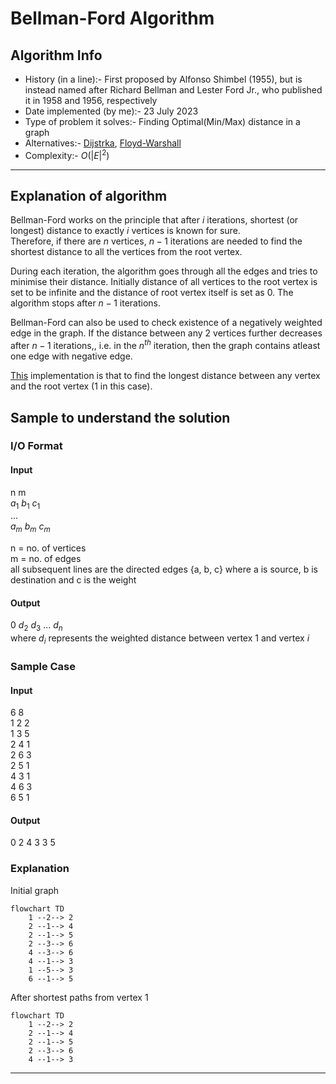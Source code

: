 # Bellman-Ford Algorithm
## Algorithm Info
- History (in a line):- First proposed by Alfonso Shimbel (1955), but is instead named after Richard Bellman and Lester Ford Jr., who published it in 1958 and 1956, respectively
- Date implemented (by me):- 23 July 2023
- Type of problem it solves:- Finding Optimal(Min/Max) distance in a graph
- Alternatives:- [Dijstrka](https://github.com/DarkMenacer/Legacy/tree/main/Programming/Classic%20Algorithms/Dijstra/Dijstrka.md), [Floyd-Warshall](https://github.com/DarkMenacer/Legacy/tree/main/Programming/Classic%20Algorithms/Floyd%20Warshall/Floyd_Warshall.md)
- Complexity:- $O(|E|^2)$

---
## Explanation of algorithm

Bellman-Ford works on the principle that after $i$ iterations, shortest (or longest) distance to exactly $i$ vertices is known for sure.\
Therefore, if there are $n$ vertices, $n-1$  iterations are needed to find the shortest distance to all the vertices from the root vertex.

During each iteration, the algorithm goes through all the edges and tries to minimise their distance.
Initially distance of all vertices to the root vertex is set to be infinite and the distance of root vertex itself is set as 0.
The algorithm stops after $n-1$ iterations.

Bellman-Ford can also be used to check existence of a negatively weighted edge in the graph. If the distance between any 2 vertices further decreases after $n-1$ iterations,,
i.e. in the $n^{th}$ iteration, then the graph contains atleast one edge with negative edge.

[This](https://github.com/DarkMenacer/Legacy/tree/main/Programming/Classic%20Algorithms/Bellman%20Ford/Bellman_Ford.cpp) implementation is that to find the longest distance between any vertex and the root vertex (1 in this case).

## Sample to understand the solution

### I/O Format

#### Input
n m\
$a_1$ $b_1$ $c_1$\
...\
$a_m$ $b_m$ $c_m$

n = no. of vertices\
m = no. of edges\
all subsequent lines are the directed edges {a, b, c} where a is source, b is destination and c is the weight

#### Output
0 $d_2$ $d_3$ ...  $d_n$\
where $d_i$ represents the weighted distance between vertex $1$ and vertex $i$

### Sample Case

#### Input
6 8\
1 2 2\
1 3 5\
2 4 1\
2 6 3\
2 5 1\
4 3 1\
4 6 3\
6 5 1

#### Output
0 2 4 3 3 5

### Explanation

Initial graph
```mermaid
flowchart TD
	1 --2--> 2
	2 --1--> 4
	2 --1--> 5
	2 --3--> 6
	4 --3--> 6
	4 --1--> 3
	1 --5--> 3
	6 --1--> 5
```

After shortest paths from vertex 1
```mermaid
flowchart TD
	1 --2--> 2
	2 --1--> 4
	2 --1--> 5
	2 --3--> 6
	4 --1--> 3
```

---
